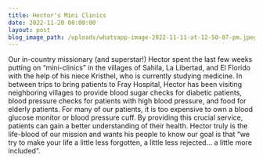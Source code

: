 ```yaml
---
title: Hector's Mini Clinics
date: 2022-11-20 00:00:00
layout: post
blog_image_path: /uploads/whatsapp-image-2022-11-11-at-12-50-07-pm.jpeg
---
```

Our in-country missionary (and superstar\!) Hector spent the last few weeks putting on “mini-clinics” in the villages of Sahila, La Libertad, and El Florido with the help of his niece Kristhel, who is currently studying medicine. In between trips to bring patients to Fray Hospital, Hector has been visiting neighboring villages to provide blood sugar checks for diabetic patients, blood pressure checks for patients with high blood pressure, and food for elderly patients. For many of our patients, it is too expensive to own a blood glucose monitor or blood pressure cuff. By providing this crucial service, patients can gain a better understanding of their health. Hector truly is the life-blood of our mission and wants his people to know our goal is that “we try to make your life a little less forgotten, a little less rejected… a little more included”.&nbsp;
